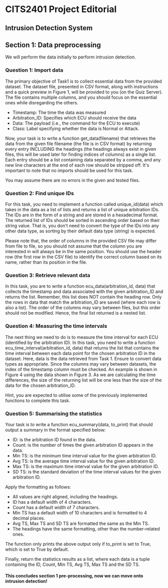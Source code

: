 # CITS2401 Project Editorial

## Intrusion Detection System

## Section 1: Data preprocessing
We will perform the data initially to perform intrusion detection.

### Question 1: Import data
The primary objective of Task1 is to collect essential data from the provided dataset. The dataset file, presented in CSV format, along with instructions and a quick preview in Figure 1, will be provided to you (on the Quiz Server). The file contains multiple columns, and you should focus on the essential ones while disregarding the others.
- Timestamp: The time the data was measured
- Arbitration_ID: Specifies which ECU should receive the data
- Data: The payload (i.e., the command for the ECU to execute)
- Class: Label specifying whether the data is Normal or Attack.

Now, your task is to write a function get_data(filename) that retrieves the data from the given file filename (the file is in CSV format) by returning every entry INCLUDING the headings (the headings always exist in given files, this will be used later for finding indices of columns) as a single list. Each entry should be a list containing data separated by a comma, and any new line characters at the end of each row should be stripped off. It's important to note that no imports should be used for this task.

You may assume there are no errors in the given and tested files.

### Question 2: Find unique IDs
For this task, you need to implement a function called unique_id(data) which takes in the data as a list of lists and returns a list of unique arbitration IDs. The IDs are in the form of a string and are stored in a hexadecimal format. The returned list of IDs should be sorted in ascending order based on their string value. That is, you don't need to convert the type of the IDs into any other data type, as sorting by their default data type (string) is expected.

Please note that, the order of columns in the provided CSV file may differ from file to file, so you should not assume that the column you are interested in will always be in the same position. You should use the header row (the first row in the CSV file) to identify the correct column based on its name, rather than its position in the file.

### Question 3: Retrieve relevant data
In this task, you are to write a function ecu_data(arbitration_id, data) that collects the timestamp and data associated with the given arbitration_ID and returns the list. Remember, this list does NOT contain the heading row. Only the rows in data that match the arbitration_ID are saved (where each row is also a list). The order of the columns may vary between files, but this order should not be modified. Hence, the final list returned is a nested list.


### Question 4: Measuring the time intervals
The next thing we need to do is to measure the time interval for each ECU (identified by the arbitration ID). In this task, you need to write a function ecu_time_interval(arbitration_id, data) that returns the list that contains the time interval between each data point for the chosen arbitration ID in the dataset. Here, data is the data retrieved from Task 1. Ensure to convert data types as appropriate. Since the columns may vary between datasets, the index of the timestamp column must be checked. An example is shown in Figure 4 using the data shown in Figure 3. As we are calculating the time differences, the size of the returning list will be one less than the size of the data for the chosen arbitration_ID.

Hint, you are expected to utilise some of the previously implemented functions to complete this task.

### Question 5: Summarising the statistics
Your task is to write a function ecu_summary(data, to_print) that should output a summary in the format specified below:
- ID: is the arbitration ID found in the data.
- Count: is the number of times the given arbitration ID appears in the data.
- Min TS: is the minimum time interval value for the given arbitration ID.
- Avg TS: is the average time interval value for the given arbitration ID.
- Max TS: is the maximum time interval value for the given arbitration ID.
- SD TS: is the standard deviation of the time interval values for the given arbitration ID.

Apply the formatting as follows:
- All values are right aligned, including the headings.
- ID has a default width of 4 characters.
- Count has a default width of 7 characters.
- Min TS has a default width of 10 characters and is formatted to 4 decimal places.
- Avg TS, Max TS and SD TS are formatted the same as the Min TS.
- The headings have the same formatting, other than the number-related ones.

The function only prints the above output only if to_print is set to True, which is set to True by default.

Finally, return the statistics results as a list, where each data is a tuple containing the ID, Count, Min TS,
Avg TS, Max TS and the SD TS.
#### This concludes section 1 pre-processing, now we can move onto intrusion detection!

